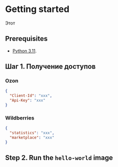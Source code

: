 # Getting started

Этот 


## Prerequisites

-  [Python 3.11](https://www.python.org/downloads/release/python-3110/).

## Шаг 1. Получение доступов

### Ozon

```json
{
  "Client-Id": "xxx",
  "Api-Key": "xxx"
}
```

### Wildberries

```json
{
  "statistics": "xxx",
  "marketplace": "xxx"
}
```

## Step 2. Run the `hello-world` image